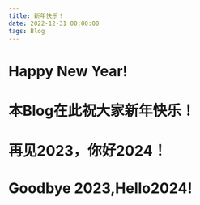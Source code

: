 ```yaml
---
title: 新年快乐！
date: 2022-12-31 00:00:00
tags: Blog
---
```

# Happy New Year!
# 本Blog在此祝大家新年快乐！
# 再见2023，你好2024！
# Goodbye 2023,Hello2024!
